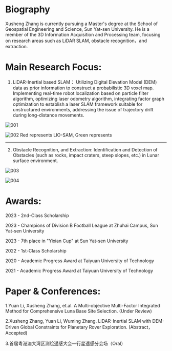
Biography
======
Xusheng Zhang is currently pursuing a Master's degree at the School of Geospatial Engineering and Science, Sun Yat-sen University. He is a member of the 3D Information Acquisition and Processing team, focusing on research areas such as LiDAR SLAM, obstacle recognition，and extraction.

Main Research Focus:
======
1. LiDAR-Inertial based SLAM：
Utilizing Digital Elevation Model (DEM) data as prior information to construct a probabilistic 3D voxel map. Implementing real-time robot localization based on particle filter algorithm, optimizing laser odometry algorithm, integrating factor graph optimization to establish a laser SLAM framework suitable for unstructured environments, addressing the issue of trajectory drift during long-distance movements.

![001](https://github.com/user-attachments/assets/9aa3936e-2a25-4b12-ab25-e218ef7fcb67)

![002](https://github.com/user-attachments/assets/c9074c96-52dc-48fe-b522-1f873c6bb3bd)
Red represents LIO-SAM, Green represents 

------
2. Obstacle Recognition, and Extraction:
Identification and Detection of Obstacles (such as rocks, impact craters, steep slopes, etc.) in Lunar surface environment.

![003](https://github.com/user-attachments/assets/f9b6b59a-a1a9-4596-a15c-424cf5ad1d74)

![004](https://github.com/user-attachments/assets/86e39963-7684-4711-bcbd-08784c585e1f)

Awards:
======
2023 - 2nd-Class Scholarship

2023 - Champions of Division B Football League at Zhuhai Campus, Sun Yat-sen University

2023 - 7th place in "Yixian Cup" at Sun Yat-sen University

2022 - 1st-Class Scholarship

2020 - Academic Progress Award at Taiyuan University of Technology

2021 - Academic Progress Award at Taiyuan University of Technology

Paper & Conferences:
======
1.Yuan Li, Xusheng Zhang, et.al. A Multi-objective Multi-Factor Integrated Method for Comprehensive Luna Base Site Selection. (Under Review)

2.Xusheng Zhang, Yuan Li, Wuming Zhang. LiDAR-Inertial SLAM with DEM-Driven Global Constraints for Planetary Rover Exploration. (Abstract，Accepted)

3.首届粤港澳大湾区测绘遥感大会—行星遥感分会场（Oral）
